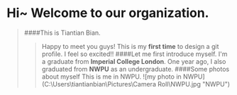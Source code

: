 # Hi~ Welcome to our organization.

>####This is Tiantian Bian.
>>Happy to meet you guys!
>>This is my **first time** to design a git profile.
>>I feel so excited!!
>####Let me first introduce myself.
>>I'm a graduate from **Imperial College London**.
>>One year ago, I also graduated from **NWPU** as an undergraduate.
>####Some photos about myself
>>This is me in NWPU.
![my photo in NWPU](C:\Users\tiantianbian\Pictures\Camera Roll\NWPU.jpg "NWPU")
